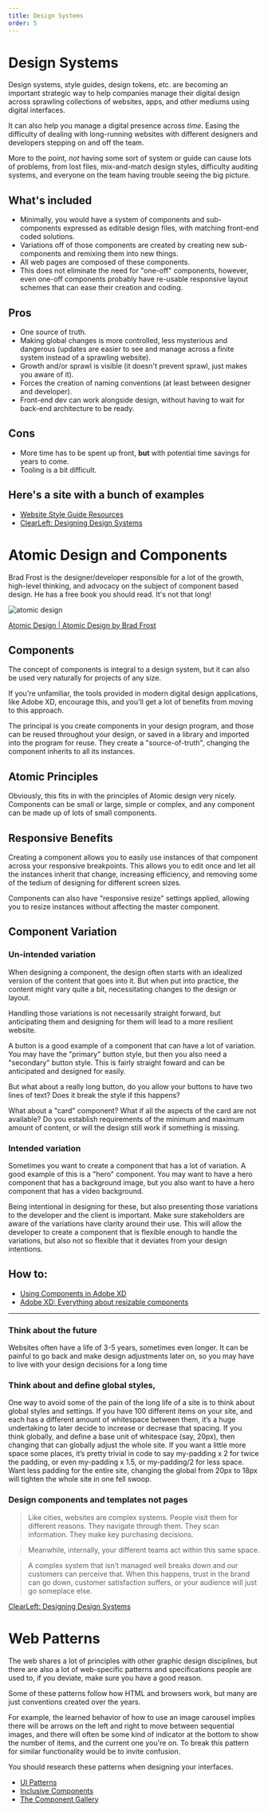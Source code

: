 ```yaml
---
title: Design Systems
order: 5
---
```


# Design Systems

Design systems, style guides, design tokens, etc. are becoming an important strategic way to help companies manage their digital design across sprawling collections of websites, apps, and other mediums using digital interfaces.

It can also help you manage a digital presence across _time_. Easing the difficulty of dealing with long-running websites with different designers and developers stepping on and off the team.

More to the point, _not_ having some sort of system or guide can cause lots of problems, from lost files, mix-and-match design styles, difficulty auditing systems, and everyone on the team having trouble seeing the big picture.

## What&#39;s included

- Minimally, you would have a system of components and sub-components expressed as editable design files, with matching front-end coded solutions.
- Variations off of those components are created by creating new sub-components and remixing them into new things.
- All web pages are composed of these components.
- This does not eliminate the need for &quot;one-off&quot; components, however, even one-off components probably have re-usable responsive layout schemes that can ease their creation and coding.

## Pros

- One source of truth.
- Making global changes is more controlled, less mysterious and dangerous (updates are easier to see and manage across a finite system instead of a sprawling website).
- Growth and/or sprawl is visible (it doesn&#39;t prevent sprawl, just makes you aware of it).
- Forces the creation of naming conventions (at least between designer and developer).
- Front-end dev can work alongside design, without having to wait for back-end architecture to be ready.

## Cons

- More time has to be spent up front, **but** with potential time savings for years to come.
- Tooling is a bit difficult.

## Here&#39;s a site with a bunch of examples

- [Website Style Guide Resources](http://styleguides.io/)
- [ClearLeft: Designing Design Systems](https://clearleft.com/posts/designing-design-systems)

# Atomic Design and Components

Brad Frost is the designer/developer responsible for a lot of the growth, high-level thinking, and advocacy on the subject of component based design. He has a free book you should read. It&#39;s not that long!

![atomic design](images/atomic-design-process.png)

[Atomic Design | Atomic Design by Brad Frost](https://atomicdesign.bradfrost.com/table-of-contents/)

## Components

The concept of components is integral to a design system, but it can also be used very naturally for projects of any size.

If you&#39;re unfamiliar, the tools provided in modern digital design applications, like Adobe XD, encourage this, and you&#39;ll get a lot of benefits from moving to this approach.

The principal is you create components in your design program, and those can be reused throughout your design, or saved in a library and imported into the program for reuse. They create a &quot;source-of-truth&quot;, changing the component inherits to all its instances.

## Atomic Principles

Obviously, this fits in with the principles of Atomic design very nicely. Components can be small or large, simple or complex, and any component can be made up of lots of small components.

## Responsive Benefits

Creating a component allows you to easily use instances of that component across your responsive breakpoints. This allows you to edit once and let all the instances inherit that change, increasing efficiency, and removing some of the tedium of designing for different screen sizes.

Components can also have "responsive resize" settings applied, allowing you to resize instances without affecting the master component.

## Component Variation

### Un-intended variation

When designing a component, the design often starts with an idealized version of the content that goes into it. But when put into practice, the content might vary quite a bit, necessitating changes to the design or layout. 

Handling those variations is not necessarily straight forward, but anticipating them and designing for them will lead to a more resilient website. 

A button is a good example of a component that can have a lot of variation. You may have the "primary" button style, but then you also need a "secondary" button style. This is fairly straight foward and can be anticipated and designed for easily. 

But what about a really long button, do you allow your buttons to have two lines of text? Does it break the style if this happens?

What about a "card" component? What if all the aspects of the card are not available? Do you establish requirements of the minimum and maximum amount of content, or will the design still work if something is missing. 

### Intended variation

Sometimes you want to create a component that has a lot of variation. A good example of this is a "hero" component. You may want to have a hero component that has a background image, but you also want to have a hero component that has a video background.

Being intentional in designing for these, but also presenting those variations to the developer and the client is important. Make sure stakeholders are aware of the variations have clarity around their use. This will allow the developer to create a component that is flexible enough to handle the variations, but also not so flexible that it deviates from your design intentions.

## How to:

- [Using Components in Adobe XD](https://letsxd.com/videos/components)
- [Adobe XD: Everything about resizable components](https://medium.com/@mo.jahanii/adobe-xd-everything-about-resizable-components-f84105910428)

---

### Think about the future

Websites often have a life of 3-5 years, sometimes even longer. It can be painful to go back and make design adjustments later on, so you may have to live with your design decisions for a long time

### Think about and define global styles,

One way to avoid some of the pain of the long life of a site is to think about global styles and settings. If you have 100 different items on your site, and each has a different amount of whitespace between them, it’s a huge undertaking to later decide to increase or decrease that spacing. If you think globally, and define a base unit of whitespace (say, 20px), then changing that can globally adjust the whole site. If you want a little more space some places, it’s pretty trivial in code to say my-padding x 2 for twice the padding, or even my-padding x 1.5, or my-padding/2 for less space. Want less padding for the entire site, changing the global from 20px to 18px will tighten the whole site in one fell swoop.

### Design components and templates not pages

> Like cities, websites are complex systems. People visit them for different reasons. They navigate through them. They scan information. They make key purchasing decisions.

> Meanwhile, internally, your different teams act within this same space.

> A complex system that isn’t managed well breaks down and our customers can perceive that. When this happens, trust in the brand can go down, customer satisfaction suffers, or your audience will just go someplace else.

[ClearLeft: Designing Design Systems](https://clearleft.com/posts/designing-design-systems)

# Web Patterns

The web shares a lot of principles with other graphic design disciplines, but there are also a lot of web-specific patterns and specifications people are used to, if you deviate, make sure you have a good reason.

Some of these patterns follow how HTML and browsers work, but many are just conventions created over the years.

For example, the learned behavior of how to use an image carousel implies there will be arrows on the left and right to move between sequential images, and there will often be some kind of indicator at the bottom to show the number of items, and the current one you're on. To break this pattern for similar functionality would be to invite confusion.

You should research these patterns when designing your interfaces.

- [UI Patterns](http://ui-patterns.com/)
- [Inclusive Components](https://inclusive-components.design/)
- [The Component Gallery](https://component.gallery/)

